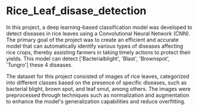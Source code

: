 # Rice_Leaf_disase_detection
In this project, a deep learning-based classification model was developed to detect diseases in rice leaves using a Convolutional Neural Network (CNN). The primary goal of the project was to create an efficient and accurate model that can automatically identify various types of diseases affecting rice crops, thereby assisting farmers in taking timely actions to protect their yields.
This model can detect ['Bacterialblight', 'Blast', 'Brownspot', 'Tungro'] these 4 diseases. 

The dataset for this project consisted of images of rice leaves, categorized into different classes based on the presence of specific diseases, such as bacterial blight, brown spot, and leaf smut, among others. The images were preprocessed through techniques such as normalization and augmentation to enhance the model's generalization capabilities and reduce overfitting.
